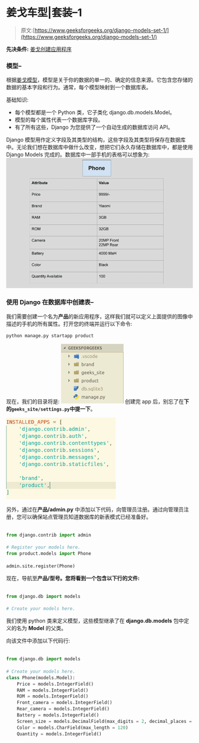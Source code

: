 # 姜戈车型|套装–1

> 原文:[https://www.geeksforgeeks.org/django-models-set-1/](https://www.geeksforgeeks.org/django-models-set-1/)

**先决条件:** [姜戈创建应用程序](https://www.geeksforgeeks.org/django-creating-apps-set-2/)

### 模型–

根据[姜戈模型](https://docs.djangoproject.com/en/2.2/topics/db/models/)，模型是关于你的数据的单一的、确定的信息来源。它包含您存储的数据的基本字段和行为。通常，每个模型映射到一个数据库表。

基础知识:

*   每个模型都是一个 Python 类，它子类化 django.db.models.Model。
*   模型的每个属性代表一个数据库字段。
*   有了所有这些，Django 为您提供了一个自动生成的数据库访问 API。

Django 模型用作定义字段及其类型的结构，这些字段及其类型将保存在数据库中。无论我们想在数据库中做什么改变，想把它们永久存储在数据库中，都是使用 Django Models 完成的。数据库中一部手机的表格可以想象为:
![A database table for phone](img/3a16d1f17f6f24b246b37facecc68495.png)

### 使用 Django 在数据库中创建表–

我们需要创建一个名为**产品**的新应用程序，这样我们就可以定义上面提供的图像中描述的手机的所有属性。打开您的终端并运行以下命令:

```py
python manage.py startapp product
```

现在，我们的目录将是:
![Directory after creating product app](img/c87e7e120f8e523ea695e8d73fce953d.png)
创建完 app 后，别忘了在**下的`geeks_site/settings.py`中提一下**。

![Installed apps after product](img/b218ad920e4831db32e54c83132d0ed4.png)

另外，通过在**产品/admin.py** 中添加以下代码，向管理员注册。通过向管理员注册，您可以确保站点管理员知道数据库的新表模式已经准备好。

```py

from django.contrib import admin

# Register your models here.
from product.models import Phone

admin.site.register(Phone)
```

现在，导航至**产品/型号。您将看到一个包含以下行的文件:**

```py

from django.db import models

# Create your models here.
```

我们使用 python 类来定义模型，这些模型继承了在 **django.db.models** 包中定义的名为 **Model** 的父类。

向该文件中添加以下代码行:

```py

from django.db import models

# Create your models here.
class Phone(models.Model):
    Price = models.IntegerField()
    RAM = models.IntegerField()
    ROM = models.IntegerField()
    Front_camera = models.IntegerField()
    Rear_camera = models.IntegerField()
    Battery = models.IntegerField()
    Screen_size = models.DecimalField(max_digits = 2, decimal_places = 1)
    Color = models.CharField(max_length = 120)
    Quantity = models.IntegerField()
```